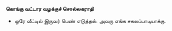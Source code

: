 **கொங்கு வட்டார வழக்குச் சொல்லகராதி**
- ஒரே வீட்டில் இருவர் பெண் எடுத்தல். அவரு எங்க சகலப்பாடியாக்கு.

